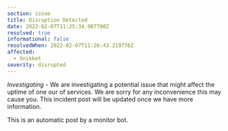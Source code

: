 ```yaml
---
section: issue
title: Disruption Detected
date: 2022-02-07T11:25:34.907700Z
resolved: true
informational: false
resolvedWhen: 2022-02-07T11:26:43.219776Z
affected:
  - Snikket
severity: disrupted
---
```

*Investigating* - We are investigating a potential issue that might affect the uptime of one our of services. We are sorry for any inconvenience this may cause you. This incident post will be updated once we have more information.

This is an automatic post by a monitor bot.
        